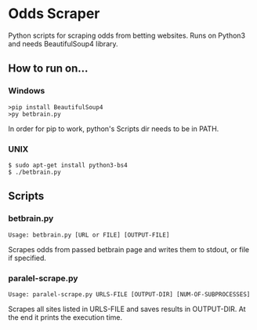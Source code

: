 Odds Scraper
============

Python scripts for scraping odds from betting websites.
Runs on Python3 and needs BeautifulSoup4 library.

How to run on…
--------------

### Windows
```
>pip install BeautifulSoup4
>py betbrain.py
```
In order for pip to work, python's Scripts dir needs to be in PATH.

### UNIX
```
$ sudo apt-get install python3-bs4
$ ./betbrain.py
```

Scripts
-------
### betbrain.py

`Usage: betbrain.py [URL or FILE] [OUTPUT-FILE]`  

Scrapes odds from passed betbrain page and writes them to stdout, or file if specified.

### paralel-scrape.py

`Usage: paralel-scrape.py URLS-FILE [OUTPUT-DIR] [NUM-OF-SUBPROCESSES]` 

Scrapes all sites listed in URLS-FILE and saves results in OUTPUT-DIR. At the end it prints the execution time.